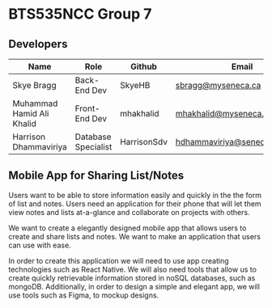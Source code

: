 # BTS535NCC Group 7

## Developers
| Name        |   Role |     Github    | Email       |
| ----------- | --------- | --------- | --------------------------- |
| Skye Bragg  | Back-End Dev | SkyeHB | sbragg@myseneca.ca |
| Muhammad Hamid Ali Khalid | Front-End Dev |mhakhalid | mhakhalid@myseneca.ca |
| Harrison Dhammaviriya | Database Specialist | HarrisonSdv | hdhammaviriya@senecacollege.ca |

## Mobile App for Sharing List/Notes

 Users want to be able to store information easily and quickly in the the form of list and notes. Users need an application for their phone that will let them view notes and lists at-a-glance and collaborate on projects with others. 
 
We want to create a elegantly designed mobile app that allows users to create and share lists and notes. We want to make an application that users can use with ease.


In order to create this application we will need to use app creating technologies such as React Native. We will also need tools that allow us to create quickly retrievable information stored in noSQL databases, such as mongoDB. Additionally, in order to design a simple and elegant app, we will use tools such as Figma, to mockup designs.
